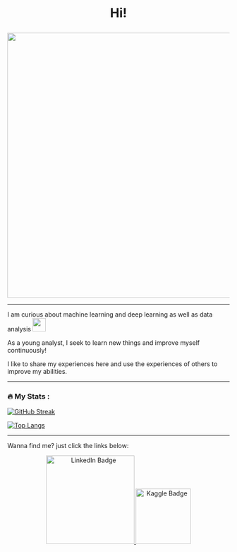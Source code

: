 <h1 align="center">
  
  Hi! 
  
</h1>

<div align="center">

  <img src="[Pic_Github_Overview.jpg](https://github.com/AmirRezaei-2023/Pixs/blob/f70a338acd6f09a72d35555375dd78e558ae60e7/Pic_Github_Overview2.jpg)" width="600" height=auto/>
  
</div>

---

I am curious about machine learning and deep learning as well as data analysis <img src="https://media.giphy.com/media/WUlplcMpOCEmTGBtBW/giphy.gif" width="30">

As a young analyst, I seek to learn new things and improve myself continuously!

I like to share my experiences here and use the experiences of others to improve my abilities.

---

### :fire: My Stats :

[![GitHub Streak](http://github-readme-streak-stats.herokuapp.com?user=AmirRezaei-2023&theme=dark&background=000000)](https://git.io/streak-stats)

[![Top Langs](https://github-readme-stats.vercel.app/api/top-langs/?username=AmirRezaei-2023)](https://github.com/anuraghazra/github-readme-stats)


---

Wanna find me? just click the links below:

<div id="badges" align="center">
  <a href="https://www.linkedin.com/in/amir-rezaei-tehranuniversity">
        <img src="https://www.logo.wine/a/logo/LinkedIn/LinkedIn-Logo.wine.svg" alt="LinkedIn Badge"
          width="200" height=auto/>
    </a>
  <a href="https://www.kaggle.com/amirrezaei97">
        <img src="https://icons.iconarchive.com/icons/simpleicons-team/simple/256/kaggle-icon.png" alt="Kaggle Badge"
           width="125" height=auto/>
  </a>
</div>
<div id="profile" align="center">
          <img src="https://komarev.com/ghpvc/?username=AmirRezaei-2023&style=flat-square&color=blue" alt=""/>
</div>


